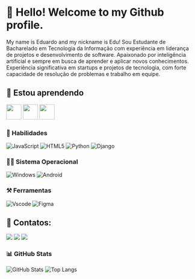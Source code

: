 # 👋 Hello! Welcome to my Github profile.
My name is Eduardo and my nickname is Edu! Sou Estudante de Bacharelado em Tecnologia da Informação com experiência em liderança de projetos e desenvolvimento de software. Apaixonado por inteligência artificial e sempre em busca de aprender e aplicar novos conhecimentos. Experiência significativa em startups e projetos de tecnologia, com forte capacidade de resolução de problemas e trabalho em equipe.

 ## 🌱 Estou aprendendo
    
<img loading="lazy" src="https://cdn.jsdelivr.net/gh/devicons/devicon@latest/icons/c/c-original.svg" width="40" height="40"/> <img loading="lazy" src="https://cdn.jsdelivr.net/gh/devicons/devicon@latest/icons/dart/dart-original.svg" width="40" height="40"/> <img loading="lazy" src="https://cdn.jsdelivr.net/gh/devicons/devicon@latest/icons/flutter/flutter-original.svg" width="40" height="40"/> 

 ### 🧠 Habilidades
![JavaScript](https://img.shields.io/badge/JavaScript-000?style=for-the-badge&logo=javascript) ![HTML5](https://img.shields.io/badge/HTML5-000?style=for-the-badge&logo=html5) ![Python](https://img.shields.io/badge/python-3670A0?style=for-the-badge&logo=python&logoColor=ffdd54) ![Django](https://img.shields.io/badge/django-%23092E20.svg?style=for-the-badge&logo=django&logoColor=white)

### 👨‍💻 Sistema Operacional
![Windows](https://img.shields.io/badge/Windows-000?style=for-the-badge&logo=windows&logoColor=2CA5E0) ![Android](https://img.shields.io/badge/Android-3DDC84?style=for-the-badge&logo=android&logoColor=white)

### ⚒️ Ferramentas
![Vscode](https://img.shields.io/badge/Vscode-007ACC?style=for-the-badge&logo=visual-studio-code&logoColor=white) ![Figma](https://img.shields.io/badge/Figma-696969?style=for-the-badge&logo=figma&logoColor=figma)


 ## 🤝 Contatos:

<div>
<a href="https://instagram.com/educhior" target="_blank"><img loading="lazy" src="https://img.shields.io/badge/-Instagram-%23E4405F?style=for-the-badge&logo=instagram&logoColor=white" target="_blank"></a>
<a href = "mailto:educhior@hotmail.com"><img loading="lazy" src="https://img.shields.io/badge/Gmail-D14836?style=for-the-badge&logo=gmail&logoColor=white" target="_blank"></a>
<a href="https://www.linkedin.com/in/educhior" target="_blank"><img loading="lazy" src="https://img.shields.io/badge/-LinkedIn-%230077B5?style=for-the-badge&logo=linkedin&logoColor=white" target="_blank"></a>   
</div>


### 📊 GitHub Stats
![GitHub Stats](https://github-readme-stats.vercel.app/api?username=educhior&theme=transparent&bg_color=000&border_color=30A3DC&show_icons=true&icon_color=30A3DC&title_color=007acc&text_color=FFF) ![Top Langs](https://github-readme-stats-git-masterrstaa-rickstaa.vercel.app/api/top-langs/?username=educhior&layout=compact&bg_color=000&border_color=6a00b0&title_color=007acc&text_color=FFF)
